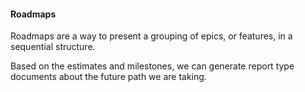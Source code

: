 #### Roadmaps

Roadmaps are a way to present a grouping of epics, or
features, in a sequential structure.  

Based on the estimates and milestones, we can generate report type
documents about the future path we are taking.
